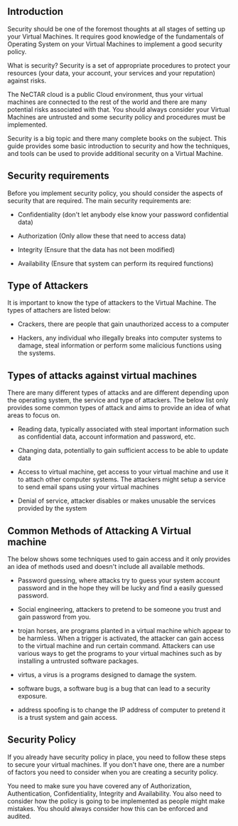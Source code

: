 ## Introduction

Security should be one of the foremost thoughts at all stages of setting up your
Virtual Machines. It requires good knowledge of the fundamentals of Operating
System on your Virtual Machines to implement a good security policy.

What is security?  Security is a set of appropriate procedures to protect your
resources (your data, your account, your services and your reputation) against
risks.

The NeCTAR cloud is a public Cloud environment, thus your virtual machines are
connected to the rest of the world and there are many potential risks associated
with that. You should always consider your Virtual Machines are untrusted and
some security policy and procedures must be implemented.

Security is a big topic and there many complete books on the subject. This
guide provides some basic introduction to security and how the techniques, and
tools can be used to provide additional security on a Virtual Machine.

## Security requirements

Before you implement security policy, you should consider the aspects of
security that are required. The main security requirements are: 

- Confidentiality (don't let anybody else know your password confidential data)

- Authorization (Only allow these that need to access data)

- Integrity (Ensure that the data has not been modified)

- Availability (Ensure that system can perform its required functions)

## Type of Attackers

It is important to know the type of attackers to the Virtual Machine. The types
of attachers are listed below:

- Crackers, there are people that gain unauthorized access to a computer

- Hackers, any individual who illegally breaks into computer systems to damage, 
 steal information or perform some malicious functions using the systems.
 

## Types of attacks against virtual machines

There are many different types of attacks and are different depending upon the
operating system, the service and type of attackers. The below list only
provides some common types of attack and aims to provide an idea of what areas to
focus on.

- Reading data, typically associated with steal important information such as
 confidential data, account information and password, etc.

- Changing data, potentially to gain sufficient access to be able to update data

- Access to virtual machine, get access to your virtual machine and use it to
 attach other computer systems. The attackers might setup a service to send email
 spans using your virtual machines

-  Denial of service, attacker disables or makes unusable the services provided
 by the system 

## Common Methods of Attacking A Virtual machine

The below shows some techniques used to gain access and it only provides an idea
of methods used and doesn't include all available methods.

- Password guessing, where attacks try to guess your system account password and
 in the hope they will be lucky and find a easily guessed password.

- Social engineering, attackers to pretend to be someone you trust and gain
 password from you.

- trojan horses, are programs planted in a virtual machine which appear to be
 harmless. When a trigger is activated, the attacker can gain access to the 
 virtual machine and run certain command. Attackers can use various ways to get
 the programs to your virtual machines such as by installing a untrusted software
 packages.

- virtus, a virus is a programs designed to damage the system.

- software bugs, a software bug is a bug that can lead to a security exposure.

- address spoofing is to change the IP address of computer to pretend it is a
 trust system and gain access. 

## Security Policy

If you already have security policy in place, you need to follow these steps
to secure your virtual machines. If you don't have one, there are a number of
factors you need to consider when you are creating a security policy.

You need to make sure you have covered any of Authorization, Authentication,
Confidentiality, Integrity and Availability. You also need to consider how the
policy is going to be implemented as people might make mistakes. You should
always consider how this can be enforced and audited. 
